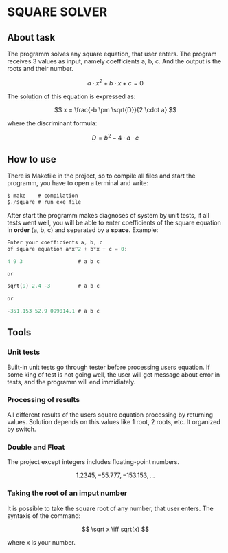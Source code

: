 # SQUARE SOLVER

## About task

The programm solves any square equation, that user enters. The program receives 3 values as input, namely coefficients a, b, c. And the output is the roots and their number.

$$
a\cdot x^2 + b\cdot x + c = 0
$$

The solution of this equation is expressed as:

$$
x = \frac{-b \pm \sqrt{D}}{2 \cdot a}
$$

where the discriminant formula:

$$
D = b^2 - 4\cdot a\cdot c
$$

## How to use

There is Makefile in the project, so to compile all files and start the programm, you have to open a terminal and write:

```C
$ make    # compilation
$./square # run exe file
```
After start the programm makes diagnoses of system by unit tests, if all tests went well, you will be able to enter coefficients of the square equation in **order** (a, b, c) and separated by a **space**. Example:

```C
Enter your coefficients a, b, c
of square equation a*x^2 + b*x + c = 0:

4 9 3                  # a b c

or

sqrt(9) 2.4 -3         # a b c

or

-351.153 52.9 099014.1 # a b c
```

## Tools

### Unit tests

Built-in unit tests go through tester before processing users equation. If some king of test is not going well, the user will get message about error in tests, and the programm will end immidiately.

### Processing of results

All different results of the users square equation processing by returning values. Solution depends on this values like 1 root, 2 roots, etc. It organized by switch.

### Double and Float

The project except integers includes floating-point numbers.

$$
1.2345, -55.777, -153.153, ...
$$

### Taking the root of an imput number

It is possible to take the square root of any number, that user enters. The syntaxis of the command:

$$
\sqrt x \iff sqrt(x)
$$

where x is your number.
